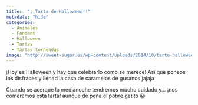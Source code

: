 ```yaml
---
title:  "¡¡Tarta de Halloween!!"
metadate: "hide"
categories:
  - Animales
  - Fondant
  - Halloween
  - Tartas
  - Tartas torneadas
image: "http://sweet-sugar.es/wp-content/uploads/2014/10/tarta-halloween.jpg"
---
```


¡Hoy es Halloween y hay que celebrarlo como se merece! Así que poneos los disfraces y llenad la casa de caramelos de gusanos jajaja

Cuando se acerque la medianoche tendremos mucho cuidado y&#8230; ¡nos comeremos esta tarta! aunque de pena el pobre gatito 😛